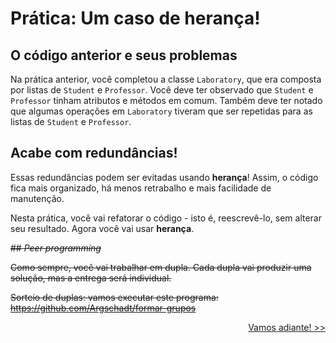 # Prática: Um caso de herança!

## O código anterior e seus problemas

Na prática anterior, você completou a classe `Laboratory`, que era composta por listas de `Student` e `Professor`. Você deve ter observado que `Student` e `Professor` tinham atributos e métodos em comum. Também deve ter notado que algumas operações em `Laboratory` tiveram que ser repetidas para as listas de `Student` e `Professor`. 

## Acabe com redundâncias!
Essas redundâncias podem ser evitadas usando **herança**! Assim, o código fica mais organizado, há menos retrabalho e mais facilidade de manutenção.



Nesta prática, você vai refatorar o código - isto é, reescrevê-lo, sem alterar seu resultado. Agora você vai usar **herança**.

~~## *Peer programming*~~

~~Como sempre, você vai trabalhar em dupla. Cada dupla vai produzir uma solução, mas a entrega será individual.~~

~~Sorteio de duplas: vamos executar este programa: https://github.com/Argschadt/formar-grupos~~

<p align="right"><a href="instructions/README01.md">Vamos adiante! >></a> </p>

